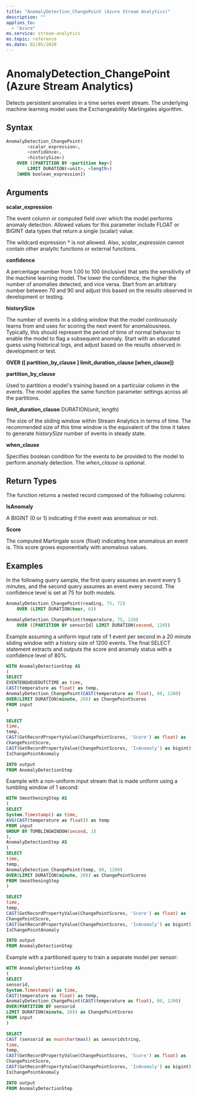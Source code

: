 ```yaml
---
title: "AnomalyDetection_ChangePoint (Azure Stream Analytics)"
description: ""
applies_to: 
  - "Azure"
ms.service: stream-analytics
ms.topic: reference
ms.date: 02/05/2020
---
```


# AnomalyDetection_ChangePoint (Azure Stream Analytics)

Detects persistent anomalies in a time series event stream. The underlying machine learning model uses the Exchangeability Martingales algorithm.

## Syntax

```SQL
AnomalyDetection_ChangePoint(
		<scalar_expression>, 
		<confidence>, 
		<historySize>)
	OVER ([PARTITION BY <partition key>] 
		LIMIT DURATION(<unit>, <length>)
	[WHEN boolean_expression])

```

## Arguments

**scalar_expression**

The event column or computed field over which the model performs anomaly detection. Allowed values for this parameter include FLOAT or BIGINT data types that return a single (scalar) value.

The wildcard expression * is not allowed. Also, *scalar_expression* cannot contain other analytic functions or external functions.

**confidence**

A percentage number from 1.00 to 100 (inclusive) that sets the sensitivity of the machine learning model. The lower the confidence, the higher the number of anomalies detected, and vice versa. Start from an arbitrary number between 70 and 90 and adjust this based on the results observed in development or testing.

**historySize**

The number of events in a sliding window that the model continuously learns from and uses for scoring the next event for anomalousness. Typically, this should represent the period of time of normal behavior to enable the model to flag a subsequent anomaly. Start with an educated guess using historical logs, and adjust based on the results observed in development or test.

**OVER ([ partition_by_clause ] limit_duration_clause [when_clause])**

**partition_by_clause**

Used to partition a model's training based on a particular column in the events. The model applies the same function parameter settings across all the partitions.

**limit_duration_clause** DURATION(unit, length)

The size of the sliding window within Stream Analytics in terms of time. The recommended size of this time window is the equivalent of the time it takes to generate *historySize* number of events in steady state.

**when_clause**

Specifies boolean condition for the events to be provided to the model to perform anomaly detection. The *when_clause* is optional.

## Return Types

The function returns a nested record composed of the following columns:

**IsAnomaly**

A BIGINT (0 or 1) indicating if the event was anomalous or not.

**Score**

The computed Martingale score (float) indicating how anomalous an event is. This score grows exponentially with anomalous values.

## Examples

In the following query sample, the first query assumes an event every 5 minutes, and the second query assumes an event every second. The confidence level is set at 75 for both models.

```SQL
AnomalyDetection_ChangePoint(reading, 75, 72)
	OVER (LIMIT DURATION(hour, 6))

AnomalyDetection_ChangePoint(temperature, 75, 120)
	OVER ([PARTITION BY sensorId] LIMIT DURATION(second, 120))
```

Example assuming a uniform input rate of 1 event per second in a 20 minute sliding window with a history size of 1200 events. The final SELECT statement extracts and outputs the score and anomaly status with a confidence level of 80%.

```SQL
WITH AnomalyDetectionStep AS
(
SELECT
EVENTENQUEUEDUTCTIME as time,
CAST(temperature as float) as temp,
AnomalyDetection_ChangePoint(CAST(temperature as float), 80, 1200) 
OVER(LIMIT DURATION(minute, 20)) as ChangePointScores
FROM input
)

SELECT
time,
temp,
CAST(GetRecordPropertyValue(ChangePointScores, 'Score') as float) as
ChangePointScore,
CAST(GetRecordPropertyValue(ChangePointScores, 'IsAnomaly') as bigint) as
IsChangePointAnomaly

INTO output
FROM AnomalyDetectionStep
```

Example with a non-uniform input stream that is made uniform using a tumbling window of 1 second:

```SQL
WITH SmootheningStep AS
(
SELECT
System.Timestamp() as time,
AVG(CAST(temperature as float)) as temp
FROM input
GROUP BY TUMBLINGWINDOW(second, 1)
),
AnomalyDetectionStep AS
(
SELECT
time,
temp,
AnomalyDetection_ChangePoint(temp, 80, 1200) 
OVER(LIMIT DURATION(minute, 20)) as ChangePointScores
FROM SmootheningStep
)

SELECT
time,
temp,
CAST(GetRecordPropertyValue(ChangePointScores, 'Score') as float) as
ChangePointScore,
CAST(GetRecordPropertyValue(ChangePointScores, 'IsAnomaly') as bigint) as
IsChangePointAnomaly

INTO output
FROM AnomalyDetectionStep
```

Example with a partitioned query to train a separate model per sensor:

```SQL
WITH AnomalyDetectionStep AS
(
SELECT
sensorid,
System.Timestamp() as time,
CAST(temperature as float) as temp,
AnomalyDetection_ChangePoint(CAST(temperature as float), 80, 1200) 
OVER(PARTITION BY sensorid
LIMIT DURATION(minute, 20)) as ChangePointScores
FROM input
)

SELECT
CAST (sensorid as nvarchar(max)) as sensoridstring,
time,
temp,
CAST(GetRecordPropertyValue(ChangePointScores, 'Score') as float) as
ChangePointScore,
CAST(GetRecordPropertyValue(ChangePointScores, 'IsAnomaly') as bigint) as
IsChangePointAnomaly

INTO output
FROM AnomalyDetectionStep
```
